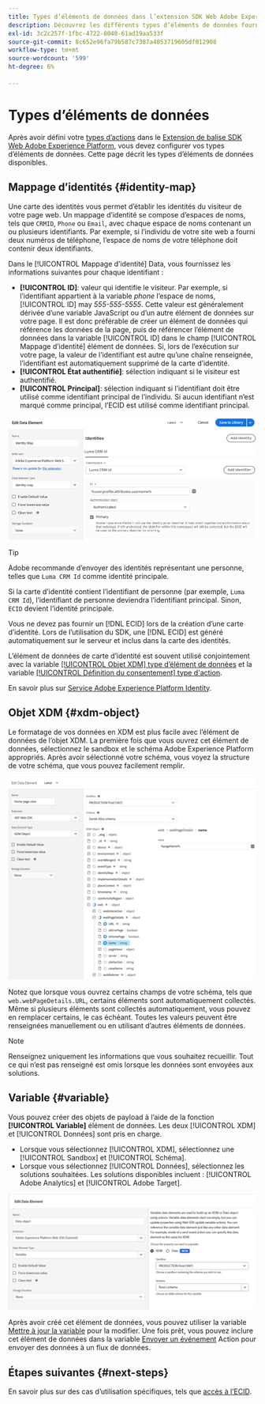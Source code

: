 ```yaml
---
title: Types d’éléments de données dans l’extension SDK Web Adobe Experience Platform
description: Découvrez les différents types d’éléments de données fournis par l’extension de balise du SDK Web de Adobe Experience Platform.
exl-id: 3c2c257f-1fbc-4722-8040-61ad19aa533f
source-git-commit: 8c652e96fa79b587c7387a4053719605df012908
workflow-type: tm+mt
source-wordcount: '599'
ht-degree: 6%

---
```



# Types d’éléments de données

Après avoir défini votre [types d’actions](action-types.md) dans le [Extension de balise SDK Web Adobe Experience Platform](web-sdk-extension-configuration.md), vous devez configurer vos types d’éléments de données. Cette page décrit les types d’éléments de données disponibles.

## Mappage d’identités {#identity-map}

Une carte des identités vous permet d’établir les identités du visiteur de votre page web. Un mappage d’identité se compose d’espaces de noms, tels que `CRMID`, `Phone` ou `Email`, avec chaque espace de noms contenant un ou plusieurs identifiants. Par exemple, si l’individu de votre site web a fourni deux numéros de téléphone, l’espace de noms de votre téléphone doit contenir deux identifiants.

Dans le [!UICONTROL Mappage d’identité] Data, vous fournissez les informations suivantes pour chaque identifiant :

* **[!UICONTROL ID]**: valeur qui identifie le visiteur. Par exemple, si l’identifiant appartient à la variable _phone_ l’espace de noms, [!UICONTROL ID] may _555-555-5555_. Cette valeur est généralement dérivée d’une variable JavaScript ou d’un autre élément de données sur votre page. Il est donc préférable de créer un élément de données qui référence les données de la page, puis de référencer l’élément de données dans la variable [!UICONTROL ID] dans le champ [!UICONTROL Mappage d’identité] élément de données. Si, lors de l’exécution sur votre page, la valeur de l’identifiant est autre qu’une chaîne renseignée, l’identifiant est automatiquement supprimé de la carte d’identité.
* **[!UICONTROL État authentifié]**: sélection indiquant si le visiteur est authentifié.
* **[!UICONTROL Principal]**: sélection indiquant si l’identifiant doit être utilisé comme identifiant principal de l’individu. Si aucun identifiant n’est marqué comme principal, l’ECID est utilisé comme identifiant principal.

![Image de l’interface utilisateur affichant l’écran Modifier l’élément de données .](assets/identity-map-data-element.png)

>[!TIP]
>
>Adobe recommande d’envoyer des identités représentant une personne, telles que `Luma CRM Id` comme identité principale.
>
>Si la carte d’identité contient l’identifiant de personne (par exemple, `Luma CRM Id`), l’identifiant de personne deviendra l’identifiant principal. Sinon, `ECID` devient l’identité principale.

Vous ne devez pas fournir un [!DNL ECID] lors de la création d’une carte d’identité. Lors de l’utilisation du SDK, une [!DNL ECID] est généré automatiquement sur le serveur et inclus dans la carte des identités.

L’élément de données de carte d’identité est souvent utilisé conjointement avec la variable [[!UICONTROL Objet XDM] type d’élément de données](#xdm-object) et la variable [[!UICONTROL Définition du consentement] type d&#39;action](action-types.md#set-consent).

En savoir plus sur [Service Adobe Experience Platform Identity](../../../../identity-service/home.md).

## Objet XDM {#xdm-object}

Le formatage de vos données en XDM est plus facile avec l’élément de données de l’objet XDM. La première fois que vous ouvrez cet élément de données, sélectionnez le sandbox et le schéma Adobe Experience Platform appropriés. Après avoir sélectionné votre schéma, vous voyez la structure de votre schéma, que vous pouvez facilement remplir.

![Image de l’interface utilisateur montrant la structure de l’objet XDM.](assets/XDM-object.png)

Notez que lorsque vous ouvrez certains champs de votre schéma, tels que `web.webPageDetails.URL`, certains éléments sont automatiquement collectés. Même si plusieurs éléments sont collectés automatiquement, vous pouvez en remplacer certains, le cas échéant. Toutes les valeurs peuvent être renseignées manuellement ou en utilisant d’autres éléments de données.

>[!NOTE]
>
>Renseignez uniquement les informations que vous souhaitez recueillir. Tout ce qui n’est pas renseigné est omis lorsque les données sont envoyées aux solutions.

## Variable {#variable}

Vous pouvez créer des objets de payload à l’aide de la fonction **[!UICONTROL Variable]** élément de données. Les deux [!UICONTROL XDM] et [!UICONTROL Données] sont pris en charge.

* Lorsque vous sélectionnez [!UICONTROL XDM], sélectionnez une [!UICONTROL Sandbox] et [!UICONTROL Schéma].
* Lorsque vous sélectionnez [!UICONTROL Données], sélectionnez les solutions souhaitées. Les solutions disponibles incluent : [!UICONTROL Adobe Analytics] et [!UICONTROL Adobe Target].

![Image de l’interface utilisateur des balises présentant les options des éléments de données.](assets/variable-data-element.png)

Après avoir créé cet élément de données, vous pouvez utiliser la variable [Mettre à jour la variable](./action-types.md#update-variable) pour la modifier. Une fois prêt, vous pouvez inclure cet élément de données dans la variable [Envoyer un événement](./action-types.md#send-event) Action pour envoyer des données à un flux de données.

## Étapes suivantes {#next-steps}

En savoir plus sur des cas d’utilisation spécifiques, tels que [accès à l’ECID](accessing-the-ecid.md).
